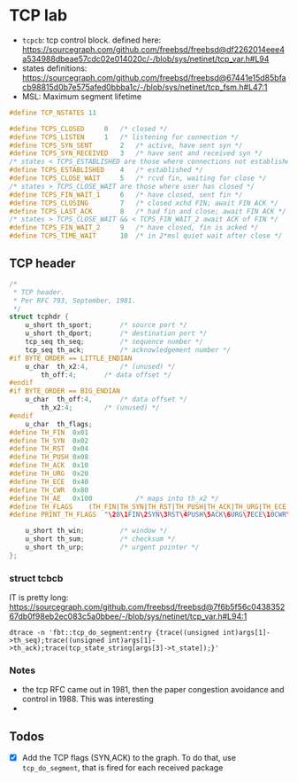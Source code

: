# TCP lab

- `tcpcb`: tcp control block. defined here:
   <https://sourcegraph.com/github.com/freebsd/freebsd@df2262014eee4a534988dbeae57cdc02e014020c/-/blob/sys/netinet/tcp_var.h#L94>
- states definitions: https://sourcegraph.com/github.com/freebsd/freebsd@67441e15d85bfacb98815d0b7e575afed0bbba1c/-/blob/sys/netinet/tcp_fsm.h#L47:1
- MSL: Maximum segment lifetime


```c
#define	TCP_NSTATES	11

#define	TCPS_CLOSED		0	/* closed */
#define	TCPS_LISTEN		1	/* listening for connection */
#define	TCPS_SYN_SENT		2	/* active, have sent syn */
#define	TCPS_SYN_RECEIVED	3	/* have sent and received syn */
/* states < TCPS_ESTABLISHED are those where connections not established */
#define	TCPS_ESTABLISHED	4	/* established */
#define	TCPS_CLOSE_WAIT		5	/* rcvd fin, waiting for close */
/* states > TCPS_CLOSE_WAIT are those where user has closed */
#define	TCPS_FIN_WAIT_1		6	/* have closed, sent fin */
#define	TCPS_CLOSING		7	/* closed xchd FIN; await FIN ACK */
#define	TCPS_LAST_ACK		8	/* had fin and close; await FIN ACK */
/* states > TCPS_CLOSE_WAIT && < TCPS_FIN_WAIT_2 await ACK of FIN */
#define	TCPS_FIN_WAIT_2		9	/* have closed, fin is acked */
#define	TCPS_TIME_WAIT		10	/* in 2*msl quiet wait after close */
```

## TCP header
```c
/*
 * TCP header.
 * Per RFC 793, September, 1981.
 */
struct tcphdr {
	u_short	th_sport;		/* source port */
	u_short	th_dport;		/* destination port */
	tcp_seq	th_seq;			/* sequence number */
	tcp_seq	th_ack;			/* acknowledgement number */
#if BYTE_ORDER == LITTLE_ENDIAN
	u_char	th_x2:4,		/* (unused) */
		th_off:4;		/* data offset */
#endif
#if BYTE_ORDER == BIG_ENDIAN
	u_char	th_off:4,		/* data offset */
		th_x2:4;		/* (unused) */
#endif
	u_char	th_flags;
#define	TH_FIN	0x01
#define	TH_SYN	0x02
#define	TH_RST	0x04
#define	TH_PUSH	0x08
#define	TH_ACK	0x10
#define	TH_URG	0x20
#define	TH_ECE	0x40
#define	TH_CWR	0x80
#define	TH_AE	0x100			/* maps into th_x2 */
#define	TH_FLAGS	(TH_FIN|TH_SYN|TH_RST|TH_PUSH|TH_ACK|TH_URG|TH_ECE|TH_CWR)
#define	PRINT_TH_FLAGS	"\20\1FIN\2SYN\3RST\4PUSH\5ACK\6URG\7ECE\10CWR\11AE"

	u_short	th_win;			/* window */
	u_short	th_sum;			/* checksum */
	u_short	th_urp;			/* urgent pointer */
};
```

### struct tcbcb

IT is pretty long: <https://sourcegraph.com/github.com/freebsd/freebsd@7f6b5f56c043835267db0f98eb2ec083c5a0bbee/-/blob/sys/netinet/tcp_var.h#L94:1>


```
dtrace -n 'fbt::tcp_do_segment:entry {trace((unsigned int)args[1]->th_seq);trace((unsigned int)args[1]->th_ack);trace(tcp_state_string[args[3]->t_state]);}'

```

### Notes

- the tcp RFC came out in 1981, then the paper congestion avoidance and control in 1988. This was interesting
- 

## Todos

- [x] Add the TCP flags (SYN,ACK) to the graph. To do that, use `tcp_do_segment`, that is fired for each received package

